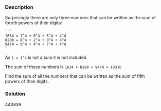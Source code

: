 ### Description

Surprisingly there are only three numbers that can be written as the sum of fourth powers of their digits:

    ```
    1634 = 1^4 + 6^4 + 3^4 + 4^4
    8208 = 8^4 + 2^4 + 0^4 + 8^4
    9474 = 9^4 + 4^4 + 7^4 + 4^4
    ```

As `1 = 1^4` is not a sum it is not included.

The sum of these numbers is `1634 + 8208 + 9474 = 19316`

Find the sum of all the numbers that can be written as the sum of fifth powers of their digits.


### Solution
443839
